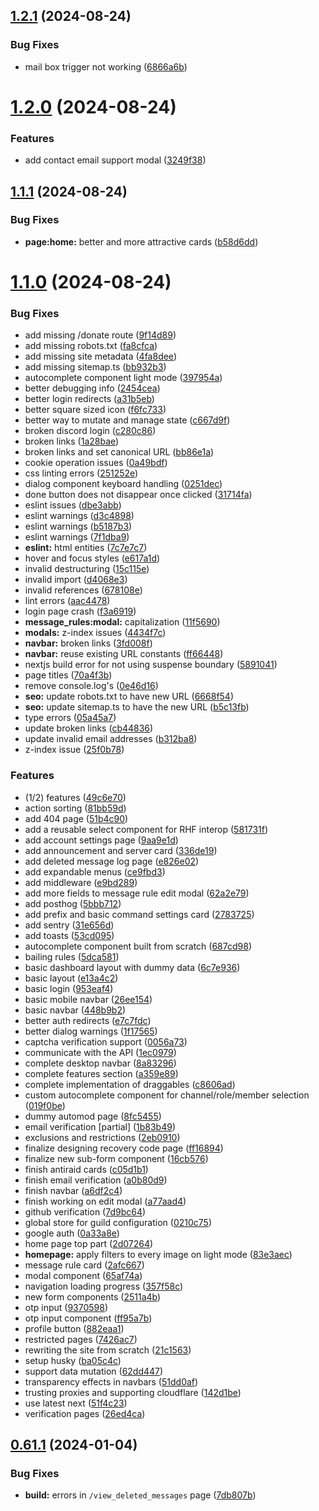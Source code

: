 ## [1.2.1](https://github.com/onesoft-sudo/sudobot-dashboard/compare/v1.2.0...v1.2.1) (2024-08-24)


### Bug Fixes

* mail box trigger not working ([6866a6b](https://github.com/onesoft-sudo/sudobot-dashboard/commit/6866a6b0982d92b7319f28a8c3504498f7e6c021))



# [1.2.0](https://github.com/onesoft-sudo/sudobot-dashboard/compare/v1.1.1...v1.2.0) (2024-08-24)


### Features

* add contact email support modal ([3249f38](https://github.com/onesoft-sudo/sudobot-dashboard/commit/3249f382f5c807a14d7bae6614e7896f646f6af8))



## [1.1.1](https://github.com/onesoft-sudo/sudobot-dashboard/compare/v1.1.0...v1.1.1) (2024-08-24)


### Bug Fixes

* **page:home:** better and more attractive cards ([b58d6dd](https://github.com/onesoft-sudo/sudobot-dashboard/commit/b58d6ddf8342f0b61e29d810c126d83bcbb773b1))



# [1.1.0](https://github.com/onesoft-sudo/sudobot-dashboard/compare/v0.61.1...v1.1.0) (2024-08-24)


### Bug Fixes

* add missing /donate route ([9f14d89](https://github.com/onesoft-sudo/sudobot-dashboard/commit/9f14d89daed22ced705d7f61c08ff2782f048342))
* add missing robots.txt ([fa8cfca](https://github.com/onesoft-sudo/sudobot-dashboard/commit/fa8cfca43cb182fe13ddf8cacc350bc4d94ffb89))
* add missing site metadata ([4fa8dee](https://github.com/onesoft-sudo/sudobot-dashboard/commit/4fa8deedd7d5a0f159d339f1767d92e5451e713e))
* add missing sitemap.ts ([bb932b3](https://github.com/onesoft-sudo/sudobot-dashboard/commit/bb932b3c2d03bf85708fda55515fa98d0a2eadca))
* autocomplete component light mode ([397954a](https://github.com/onesoft-sudo/sudobot-dashboard/commit/397954a6c2c0d97f518a6c5b2f275b8a24a6c66d))
* better debugging info ([2454cea](https://github.com/onesoft-sudo/sudobot-dashboard/commit/2454cea774df24f872bc6da8756118ae9053971b))
* better login redirects ([a31b5eb](https://github.com/onesoft-sudo/sudobot-dashboard/commit/a31b5eba46d178d0fe8bd6d9ed250b0d498c0b15))
* better square sized icon ([f6fc733](https://github.com/onesoft-sudo/sudobot-dashboard/commit/f6fc733cccc727530988d2d80b672c0f625f9288))
* better way to mutate and manage state ([c667d9f](https://github.com/onesoft-sudo/sudobot-dashboard/commit/c667d9f0d722d79170edb0fe8c6fb6f8aa362ec1))
* broken discord login ([c280c86](https://github.com/onesoft-sudo/sudobot-dashboard/commit/c280c8656531290f51795bb00be67b3a2c7b91a9))
* broken links ([1a28bae](https://github.com/onesoft-sudo/sudobot-dashboard/commit/1a28bae74ab1861611384f85087fb5105dfd79e7))
* broken links and set canonical URL ([bb86e1a](https://github.com/onesoft-sudo/sudobot-dashboard/commit/bb86e1a8cd926eae4086c7d0879b9b0d15e51d36))
* cookie operation issues ([0a49bdf](https://github.com/onesoft-sudo/sudobot-dashboard/commit/0a49bdfa498b16037def0630666e25e65888e991))
* css linting errors ([251252e](https://github.com/onesoft-sudo/sudobot-dashboard/commit/251252eae8c7be0a9f6fc5561272822afe4659d8))
* dialog component keyboard handling ([0251dec](https://github.com/onesoft-sudo/sudobot-dashboard/commit/0251dec68deef1bc9cd8bdb48060ce89468235f8))
* done button does not disappear once clicked ([31714fa](https://github.com/onesoft-sudo/sudobot-dashboard/commit/31714fabd91486da125eb9e88ba80a8d43315371))
* eslint issues ([dbe3abb](https://github.com/onesoft-sudo/sudobot-dashboard/commit/dbe3abba2d9ae454ee97b37baa4a1e7c8003fea3))
* eslint warnings ([d3c4898](https://github.com/onesoft-sudo/sudobot-dashboard/commit/d3c4898a0abe4ccb6b2dcc6c2f403c5b4d9fad7a))
* eslint warnings ([b5187b3](https://github.com/onesoft-sudo/sudobot-dashboard/commit/b5187b33ff1db01de1fbf23a0d941ce7b10bff51))
* eslint warnings ([7f1dba9](https://github.com/onesoft-sudo/sudobot-dashboard/commit/7f1dba92abadf2f9f8d6433f0a304dd9bee51ca0))
* **eslint:** html entities ([7c7e7c7](https://github.com/onesoft-sudo/sudobot-dashboard/commit/7c7e7c732ff64796d9c9e595c00eef4df55b1b6b))
* hover and focus styles ([e617a1d](https://github.com/onesoft-sudo/sudobot-dashboard/commit/e617a1dc49cb8c4ed0599a01a35e5d17d573bb65))
* invalid destructuring ([15c115e](https://github.com/onesoft-sudo/sudobot-dashboard/commit/15c115e87fea610889593b2f562cd739acbbbd4c))
* invalid import ([d4068e3](https://github.com/onesoft-sudo/sudobot-dashboard/commit/d4068e3d2f576aeb62e75c476ce4649459889755))
* invalid references ([678108e](https://github.com/onesoft-sudo/sudobot-dashboard/commit/678108e7109f84733d91d4550c811560c0553838))
* lint errors ([aac4478](https://github.com/onesoft-sudo/sudobot-dashboard/commit/aac44780de1c725c56c48b9ab84fc51487a88b6d))
* login page crash ([f3a6919](https://github.com/onesoft-sudo/sudobot-dashboard/commit/f3a69197d542dff575d2078a9b4fe21727beda95))
* **message_rules:modal:** capitalization ([11f5690](https://github.com/onesoft-sudo/sudobot-dashboard/commit/11f569058205c9e26887238374fa035411478b31))
* **modals:** z-index issues ([4434f7c](https://github.com/onesoft-sudo/sudobot-dashboard/commit/4434f7c439667eb265da5b6146a8ee586bbe4484))
* **navbar:** broken links ([3fd008f](https://github.com/onesoft-sudo/sudobot-dashboard/commit/3fd008f245606b4d6f958985440ed72500e375aa))
* **navbar:** reuse existing URL constants ([ff66448](https://github.com/onesoft-sudo/sudobot-dashboard/commit/ff6644883f94dcf18dcb675ef58074e1ed4ab7eb))
* nextjs build error for not using suspense boundary ([5891041](https://github.com/onesoft-sudo/sudobot-dashboard/commit/5891041d5f9c34b7320d83031ae380a80e7db3f0))
* page titles ([70a4f3b](https://github.com/onesoft-sudo/sudobot-dashboard/commit/70a4f3bcc039dd92aa6665a168338544d83ef73a))
* remove console.log's ([0e46d16](https://github.com/onesoft-sudo/sudobot-dashboard/commit/0e46d167895a25c1ffb0957b4cbdd69526c31ac4))
* **seo:** update robots.txt to have new URL ([6668f54](https://github.com/onesoft-sudo/sudobot-dashboard/commit/6668f5476c92a3b4c35af31f3f84c5b8d0449346))
* **seo:** update sitemap.ts to have the new URL ([b5c13fb](https://github.com/onesoft-sudo/sudobot-dashboard/commit/b5c13fb6db61d8a8b216b7e81465a927337b3de3))
* type errors ([05a45a7](https://github.com/onesoft-sudo/sudobot-dashboard/commit/05a45a7c661058dd4ab0afa1e8c2f3de99e96f2e))
* update broken links ([cb44836](https://github.com/onesoft-sudo/sudobot-dashboard/commit/cb448360e4b5cd5e9ca94fff0a0d732f04a49099))
* update invalid email addresses ([b312ba8](https://github.com/onesoft-sudo/sudobot-dashboard/commit/b312ba8ce6f22bb4df04423b1f3c81cae39f77e5))
* z-index issue ([25f0b78](https://github.com/onesoft-sudo/sudobot-dashboard/commit/25f0b781be6dab70ef2bd6b560e8938dec79b083))


### Features

* (1/2) features ([49c6e70](https://github.com/onesoft-sudo/sudobot-dashboard/commit/49c6e70f9f9a6cf2cad8783e53e28465a6dfbd16))
* action sorting ([81bb59d](https://github.com/onesoft-sudo/sudobot-dashboard/commit/81bb59d17def37bd40a3bbed6d8c639945bcfab3))
* add 404 page ([51b4c90](https://github.com/onesoft-sudo/sudobot-dashboard/commit/51b4c900c8f80440ef9ef10b291414b12728da4e))
* add a reusable select component for RHF interop ([581731f](https://github.com/onesoft-sudo/sudobot-dashboard/commit/581731fa1e55d5c16f325bb7638e160221d021b3))
* add account settings page ([9aa9e1d](https://github.com/onesoft-sudo/sudobot-dashboard/commit/9aa9e1db9b3925d9466a23e0e601f819108016ea))
* add announcement and server card ([336de19](https://github.com/onesoft-sudo/sudobot-dashboard/commit/336de198e8dfc9c25bf59a11cb486fe4b0358fe5))
* add deleted message log page ([e826e02](https://github.com/onesoft-sudo/sudobot-dashboard/commit/e826e022ed09705bf11c8c36cb1bfc84047fe6a2))
* add expandable menus ([ce9fbd3](https://github.com/onesoft-sudo/sudobot-dashboard/commit/ce9fbd37c10654afd64213d23dd95b659da31f66))
* add middleware ([e9bd289](https://github.com/onesoft-sudo/sudobot-dashboard/commit/e9bd289a8389cf423849584d61d683370786ec62))
* add more fields to message rule edit modal ([62a2e79](https://github.com/onesoft-sudo/sudobot-dashboard/commit/62a2e799998b9f20df1c4ac1610c663d8d4dfdf9))
* add posthog ([5bbb712](https://github.com/onesoft-sudo/sudobot-dashboard/commit/5bbb7121e1b02e65754990fb571f6c8b24c1dfd0))
* add prefix and basic command settings card ([2783725](https://github.com/onesoft-sudo/sudobot-dashboard/commit/2783725212633810b605028eff70ca4b52c3626e))
* add sentry ([31e656d](https://github.com/onesoft-sudo/sudobot-dashboard/commit/31e656d09bc63680674a1c82563cc6b6437c159b))
* add toasts ([53cd095](https://github.com/onesoft-sudo/sudobot-dashboard/commit/53cd095ab71debe887e916a70b182196e87ba714))
* autocomplete component built from scratch ([687cd98](https://github.com/onesoft-sudo/sudobot-dashboard/commit/687cd9810a7419eb89d5a390f45d72e1954c6dde))
* bailing rules ([5dca581](https://github.com/onesoft-sudo/sudobot-dashboard/commit/5dca5818ba25cb3a8ad1e5728c171d5a1a077316))
* basic dashboard layout with dummy data ([6c7e936](https://github.com/onesoft-sudo/sudobot-dashboard/commit/6c7e9363881391c083901ad978589f768874cdf9))
* basic layout ([e13a4c2](https://github.com/onesoft-sudo/sudobot-dashboard/commit/e13a4c25d76d74ce5cf76268ad9fc06e01413339))
* basic login ([953eaf4](https://github.com/onesoft-sudo/sudobot-dashboard/commit/953eaf48ecf6a8bb76e451d5795023e549fc7fcd))
* basic mobile navbar ([26ee154](https://github.com/onesoft-sudo/sudobot-dashboard/commit/26ee154e62a4cecd75ecadeafd94d2f5f5472488))
* basic navbar ([448b9b2](https://github.com/onesoft-sudo/sudobot-dashboard/commit/448b9b21aea4cb2b60cc7167a3c777ab6acafae3))
* better auth redirects ([e7c7fdc](https://github.com/onesoft-sudo/sudobot-dashboard/commit/e7c7fdc4b39196c68291f3f2107c7a1e6e73083f))
* better dialog warnings ([1f17565](https://github.com/onesoft-sudo/sudobot-dashboard/commit/1f175655745d8e786eccac93dc244dd4c9b46be5))
* captcha verification support ([0056a73](https://github.com/onesoft-sudo/sudobot-dashboard/commit/0056a734a8030aa7c942e6f4456bb26802e1ec76))
* communicate with the API ([1ec0979](https://github.com/onesoft-sudo/sudobot-dashboard/commit/1ec0979a9ab9f04e121ef2beaf0e782534c67796))
* complete desktop navbar ([8a83296](https://github.com/onesoft-sudo/sudobot-dashboard/commit/8a83296b243463d7f526208d1d21ed0bce4efe19))
* complete features section ([a359e89](https://github.com/onesoft-sudo/sudobot-dashboard/commit/a359e896499214f1236d6a1e0acf9bccdc865397))
* complete implementation of draggables ([c8606ad](https://github.com/onesoft-sudo/sudobot-dashboard/commit/c8606ad5439504782d5bccd1e1903609a3ecceb5))
* custom autocomplete component for channel/role/member selection ([019f0be](https://github.com/onesoft-sudo/sudobot-dashboard/commit/019f0bee10168ed6cb95ab61942b12d41a62adf0))
* dummy automod page ([8fc5455](https://github.com/onesoft-sudo/sudobot-dashboard/commit/8fc5455e9438129ae11fe2b508bf28a7c0c5bd9b))
* email verification [partial] ([1b83b49](https://github.com/onesoft-sudo/sudobot-dashboard/commit/1b83b49400c571771fe0458fbb9bb716597dbb19))
* exclusions and restrictions ([2eb0910](https://github.com/onesoft-sudo/sudobot-dashboard/commit/2eb09105f5e1504a2b1bec543be7b8aa84387f39))
* finalize designing recovery code page ([ff16894](https://github.com/onesoft-sudo/sudobot-dashboard/commit/ff16894a96015764f2d9ca1aff39acc419672c2e))
* finalize new sub-form component ([16cb576](https://github.com/onesoft-sudo/sudobot-dashboard/commit/16cb57676db67c8fd123e220d0901bf3da7786e3))
* finish antiraid cards ([c05d1b1](https://github.com/onesoft-sudo/sudobot-dashboard/commit/c05d1b1931396bcbdec80271a3f78e2d71786e19))
* finish email verification ([a0b80d9](https://github.com/onesoft-sudo/sudobot-dashboard/commit/a0b80d9370536ebc74772e4d3cff512354771532))
* finish navbar ([a6df2c4](https://github.com/onesoft-sudo/sudobot-dashboard/commit/a6df2c4bdb74a6fbaced978e7bec112527e47f46))
* finish working on edit modal ([a77aad4](https://github.com/onesoft-sudo/sudobot-dashboard/commit/a77aad40a5d88d6896eded1587a3af8dfb58d6c9))
* github verification ([7d9bc64](https://github.com/onesoft-sudo/sudobot-dashboard/commit/7d9bc6470b4727381c3b32ff09c30399b3bd749b))
* global store for guild configuration ([0210c75](https://github.com/onesoft-sudo/sudobot-dashboard/commit/0210c75a081528810fb0bb37e7d79eb527fd522e))
* google auth ([0a33a8e](https://github.com/onesoft-sudo/sudobot-dashboard/commit/0a33a8e7b6c61a44abe615e54234bd1f9c4ea21a))
* home page top part ([2d07264](https://github.com/onesoft-sudo/sudobot-dashboard/commit/2d072644c3fbb342c76ce3b116a32e4002e8681c))
* **homepage:** apply filters to every image on light mode ([83e3aec](https://github.com/onesoft-sudo/sudobot-dashboard/commit/83e3aeca6a2d37a56932e607cae8eadaadbcf5af))
* message rule card ([2afc667](https://github.com/onesoft-sudo/sudobot-dashboard/commit/2afc6674337f10baa4a94fa560480d3ad0079726))
* modal component ([65af74a](https://github.com/onesoft-sudo/sudobot-dashboard/commit/65af74a48ef580bac1372439c9471c9657e1ed37))
* navigation loading progress ([357f58c](https://github.com/onesoft-sudo/sudobot-dashboard/commit/357f58c626d0ea9a5e5056dcbf054ecfcedc971e))
* new form components ([2511a4b](https://github.com/onesoft-sudo/sudobot-dashboard/commit/2511a4b3d5cbe7415301e2f783104bc765c8d5fc))
* otp input ([9370598](https://github.com/onesoft-sudo/sudobot-dashboard/commit/9370598f484074b5c1a3187230fe56deafc67e95))
* otp input component ([ff95a7b](https://github.com/onesoft-sudo/sudobot-dashboard/commit/ff95a7b163bbdf6356750f838ded7ed462f72030))
* profile button ([882eaa1](https://github.com/onesoft-sudo/sudobot-dashboard/commit/882eaa151d69b2447963f6041bcd757c59edb3fd))
* restricted pages ([7426ac7](https://github.com/onesoft-sudo/sudobot-dashboard/commit/7426ac7f7d1bfcc541f15c491fecb522ee887670))
* rewriting the site from scratch ([21c1563](https://github.com/onesoft-sudo/sudobot-dashboard/commit/21c1563412c42c9543d20c5f5c8274694bb33168))
* setup husky ([ba05c4c](https://github.com/onesoft-sudo/sudobot-dashboard/commit/ba05c4c680116d857d4abf5adde40d7046429df8))
* support data mutation ([62dd447](https://github.com/onesoft-sudo/sudobot-dashboard/commit/62dd44761ce4ba0cf9c1dd3ab0737130e2a508b9))
* transparency effects in navbars ([51dd0af](https://github.com/onesoft-sudo/sudobot-dashboard/commit/51dd0af81cd0d8978c9958d79d629f76e06a5dae))
* trusting proxies and supporting cloudflare ([142d1be](https://github.com/onesoft-sudo/sudobot-dashboard/commit/142d1be518b6f1a46da5a6a709a3b12c65fc04c0))
* use latest next ([51f4c23](https://github.com/onesoft-sudo/sudobot-dashboard/commit/51f4c230cd9f14cc8beeaea1bc7b94014532c774))
* verification pages ([26ed4ca](https://github.com/onesoft-sudo/sudobot-dashboard/commit/26ed4ca56f8f36732059998083fd888bb63bc211))



## [0.61.1](https://github.com/onesoft-sudo/sudobot-dashboard/compare/v0.61.0...v0.61.1) (2024-01-04)


### Bug Fixes

* **build:** errors in `/view_deleted_messages` page ([7db807b](https://github.com/onesoft-sudo/sudobot-dashboard/commit/7db807bc50f8d672d1fb9f49606df3552d922cb1))



